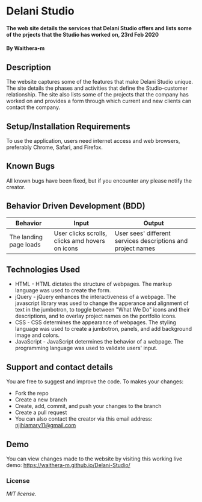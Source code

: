 # Delani Studio
#### The web site details the services that Delani Studio offers and lists some of the prjects that the Studio has worked on, 23rd Feb 2020
#### By **Waithera-m**
## Description
The website captures some of the features that make Delani Studio unique. The site details the phases and activities that define the Studio-customer relationship. The site also lists some of the projects that the company has worked on and provides a form through which current and new clients can contact the company.
## Setup/Installation Requirements
To use the application, users need internet access and web browsers, preferably  Chrome, Safari, and Firefox.
## Known Bugs
All known bugs have been fixed, but if you encounter any please notify the creator.
## Behavior Driven Development (BDD)
|Behavior               |Input                                           |Output                                                      |
|-----------------------|------------------------------------------------|------------------------------------------------------------|
|The landing page loads |User clicks scrolls, clicks amd hovers on icons |User sees' different services descriptions and project names|
## Technologies Used
* HTML - HTML dictates the structure of webpages. The markup language was used to create the form.
* jQuery - jQuery enhances the interactiveness of a webpage. The javascript library was used to change the apperance and alignment of text in the jumbotron, to toggle between "What We Do" icons and their descriptions, and to overlay project names on the portfolio icons.
* CSS - CSS determines the appearance of webpages. The styling language was used to create a jumbotron, panels, and add background image and colors.
* JavaScript - JavaScript determines the behavior of a webpage. The programming language was used to validate users' input.
## Support and contact details
You are free to suggest and improve the code. To makes your changes:
* Fork the repo
* Create a new branch
* Create, add, commit, and push your changes to the branch
* Create a pull request
* You can also contact the creator via this email address: njihiamary11@gmail.com
## Demo
You can view changes made to the website by visiting this working live demo: https://waithera-m.github.io/Delani-Studio/
### License
*MIT license.*